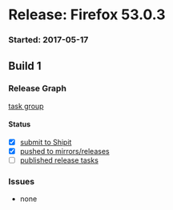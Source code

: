# Release: Firefox 53.0.3

### Started: 2017-05-17

## Build 1

### Release Graph
[task group](https://tools.taskcluster.net/push-inspector/#/ZwNxBMK2Rq65jmtZcyoH-g)

#### Status
- [x] [submit to Shipit](https://wiki.mozilla.org/Release:Release_Automation_on_Mercurial:Starting_a_Release#Submit_to_Ship_It)
- [x] [pushed to mirrors/releases](../how-tos/relpro.md#2-push-to-releases-dir-mirrors)
- [ ] [published release tasks](../how-tos/relpro.md#3-publish-release)

### Issues
- none


